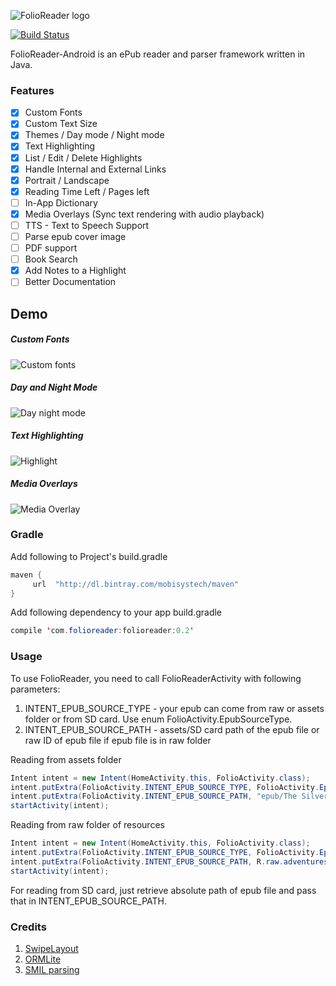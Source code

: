 ![FolioReader logo](https://raw.githubusercontent.com/FolioReader/FolioReaderKit/assets/folioreader.png)

[![Build Status](https://api.travis-ci.org/FolioReader/FolioReader-Android.svg?branch=master)](https://travis-ci.org/FolioReader/FolioReader-Android)

FolioReader-Android is an ePub reader and parser framework written in Java.

### Features

- [x] Custom Fonts
- [x] Custom Text Size
- [x] Themes / Day mode / Night mode
- [x] Text Highlighting
- [x] List / Edit / Delete Highlights
- [x] Handle Internal and External Links
- [x] Portrait / Landscape
- [x] Reading Time Left / Pages left
- [ ] In-App Dictionary
- [x] Media Overlays (Sync text rendering with audio playback)
- [ ] TTS - Text to Speech Support
- [ ] Parse epub cover image
- [ ] PDF support
- [ ] Book Search
- [x] Add Notes to a Highlight
- [ ] Better Documentation

## Demo
##### Custom Fonts
![Custom fonts](https://cloud.githubusercontent.com/assets/1277242/19012915/0661c7b2-87e0-11e6-81d6-8c71051e1074.gif)
##### Day and Night Mode
![Day night mode](https://cloud.githubusercontent.com/assets/1277242/19012914/f42059c4-87df-11e6-97f8-29e61a79e8aa.gif)
##### Text Highlighting 
![Highlight](https://cloud.githubusercontent.com/assets/1277242/19012904/c2700c3a-87df-11e6-97ed-507765b3ddf0.gif)
##### Media Overlays 
![Media Overlay](https://cloud.githubusercontent.com/assets/1277242/19012908/d61f3ce2-87df-11e6-8652-d72b6a1ad9a3.gif)

### Gradle
Add following to Project's build.gradle
``` java
maven {
     url  "http://dl.bintray.com/mobisystech/maven"
}
```
Add following dependency to your app build.gradle
``` java
compile 'com.folioreader:folioreader:0.2'
```

### Usage

To use FolioReader, you need to call FolioReaderActivity with following parameters:
1. INTENT_EPUB_SOURCE_TYPE - your epub can come from raw or assets folder or from SD card. Use enum FolioActivity.EpubSourceType.
2. INTENT_EPUB_SOURCE_PATH - assets/SD card path of the epub file or raw ID of epub file if epub file is in raw folder

Reading from assets folder
```java
Intent intent = new Intent(HomeActivity.this, FolioActivity.class);
intent.putExtra(FolioActivity.INTENT_EPUB_SOURCE_TYPE, FolioActivity.EpubSourceType.ASSESTS);
intent.putExtra(FolioActivity.INTENT_EPUB_SOURCE_PATH, "epub/The Silver Chair.epub");
startActivity(intent);
```

Reading from raw folder of resources
```java
Intent intent = new Intent(HomeActivity.this, FolioActivity.class);
intent.putExtra(FolioActivity.INTENT_EPUB_SOURCE_TYPE, FolioActivity.EpubSourceType.RAW);
intent.putExtra(FolioActivity.INTENT_EPUB_SOURCE_PATH, R.raw.adventures);
startActivity(intent);
```

For reading from SD card, just retrieve absolute path of epub file and pass that in INTENT_EPUB_SOURCE_PATH.

### Credits
1. <a href="https://github.com/daimajia/AndroidSwipeLayout">SwipeLayout</a>
2. <a href="http://ormlite.com/">ORMLite</a>
3. <a href="https://github.com/julianharty/new-android-daisy-reader">SMIL parsing</a>
